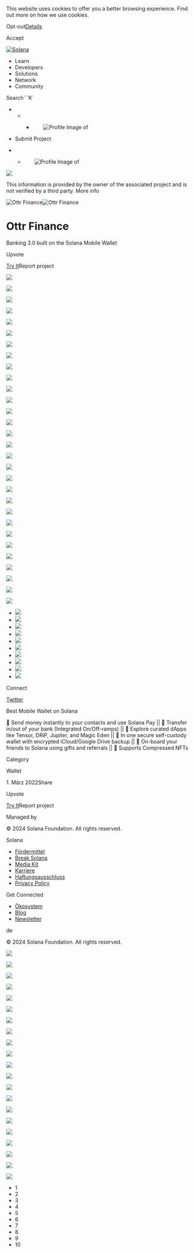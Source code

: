 This website uses cookies to offer you a better browsing experience. Find out
more on how we use cookies.

Opt-out[Details](/de/privacy-policy#collection-of-information)

Accept

[![Solana](/_next/static/media/logotype.e4df684f.svg)](/de)

  * Learn
  * Developers
  * Solutions
  * Network
  * Community

Search```K`

  *   *   * ![](data:image/svg+xml,%3csvg%20xmlns=%27http://www.w3.org/2000/svg%27%20version=%271.1%27%20width=%2728%27%20height=%2728%27/%3e)![Profile Image of ](/_next/static/media/ecosystem_user.7ebb52fa.svg)

  * Submit Project
  *   * ![](data:image/svg+xml,%3csvg%20xmlns=%27http://www.w3.org/2000/svg%27%20version=%271.1%27%20width=%2728%27%20height=%2728%27/%3e)![Profile Image of ](/_next/static/media/ecosystem_user.7ebb52fa.svg)

![](/_next/image?url=%2F_next%2Fstatic%2Fmedia%2Fhero.631479cd.png&w=3840&q=75)

This information is provided by the owner of the associated project and is not
verified by a third party. More info

![Ottr
Finance](/_next/image?url=%2Fapi%2Fprojectimg%2Fcljnajroa0002m70fpqhtxhxf%3Ftype%3DLOGO&w=3840&q=75)![Ottr
Finance](/_next/image?url=%2Fapi%2Fprojectimg%2Fcljnajroa0002m70fpqhtxhxf%3Ftype%3DLOGO&w=3840&q=75)

# Ottr Finance

Banking 3.0 built on the Solana Mobile Wallet

Upvote

[Try It](https://ottr.finance/)Report project

![](/api/projectimg/cljnajroa0002m70fpqhtxhxf?type=IMG&number=0)

![](/api/projectimg/cljnajroa0002m70fpqhtxhxf?type=IMG&number=1)

![](/api/projectimg/cljnajroa0002m70fpqhtxhxf?type=IMG&number=2)

![](/api/projectimg/cljnajroa0002m70fpqhtxhxf?type=IMG&number=3)

![](/api/projectimg/cljnajroa0002m70fpqhtxhxf?type=IMG&number=4)

![](/api/projectimg/cljnajroa0002m70fpqhtxhxf?type=IMG&number=5)

![](/api/projectimg/cljnajroa0002m70fpqhtxhxf?type=IMG&number=6)

![](/api/projectimg/cljnajroa0002m70fpqhtxhxf?type=IMG&number=7)

![](/api/projectimg/cljnajroa0002m70fpqhtxhxf?type=IMG&number=8)

![](/api/projectimg/cljnajroa0002m70fpqhtxhxf?type=IMG&number=9)

![](/api/projectimg/cljnajroa0002m70fpqhtxhxf?type=IMG&number=0)

![](/api/projectimg/cljnajroa0002m70fpqhtxhxf?type=IMG&number=1)

![](/api/projectimg/cljnajroa0002m70fpqhtxhxf?type=IMG&number=2)

![](/api/projectimg/cljnajroa0002m70fpqhtxhxf?type=IMG&number=3)

![](/api/projectimg/cljnajroa0002m70fpqhtxhxf?type=IMG&number=4)

![](/api/projectimg/cljnajroa0002m70fpqhtxhxf?type=IMG&number=5)

![](/api/projectimg/cljnajroa0002m70fpqhtxhxf?type=IMG&number=6)

![](/api/projectimg/cljnajroa0002m70fpqhtxhxf?type=IMG&number=7)

![](/api/projectimg/cljnajroa0002m70fpqhtxhxf?type=IMG&number=8)

![](/api/projectimg/cljnajroa0002m70fpqhtxhxf?type=IMG&number=9)

![](/api/projectimg/cljnajroa0002m70fpqhtxhxf?type=IMG&number=0)

![](/api/projectimg/cljnajroa0002m70fpqhtxhxf?type=IMG&number=1)

![](/api/projectimg/cljnajroa0002m70fpqhtxhxf?type=IMG&number=2)

![](/api/projectimg/cljnajroa0002m70fpqhtxhxf?type=IMG&number=3)

![](/api/projectimg/cljnajroa0002m70fpqhtxhxf?type=IMG&number=4)

![](/api/projectimg/cljnajroa0002m70fpqhtxhxf?type=IMG&number=5)

![](/api/projectimg/cljnajroa0002m70fpqhtxhxf?type=IMG&number=6)

![](/api/projectimg/cljnajroa0002m70fpqhtxhxf?type=IMG&number=7)

![](/api/projectimg/cljnajroa0002m70fpqhtxhxf?type=IMG&number=8)

![](/api/projectimg/cljnajroa0002m70fpqhtxhxf?type=IMG&number=9)

  * ![](/_next/image?url=%2Fapi%2Fprojectimg%2Fcljnajroa0002m70fpqhtxhxf%3Ftype%3DIMG%26number%3D0&w=3840&q=75)
  * ![](/_next/image?url=%2Fapi%2Fprojectimg%2Fcljnajroa0002m70fpqhtxhxf%3Ftype%3DIMG%26number%3D1&w=3840&q=75)
  * ![](/_next/image?url=%2Fapi%2Fprojectimg%2Fcljnajroa0002m70fpqhtxhxf%3Ftype%3DIMG%26number%3D2&w=3840&q=75)
  * ![](/_next/image?url=%2Fapi%2Fprojectimg%2Fcljnajroa0002m70fpqhtxhxf%3Ftype%3DIMG%26number%3D3&w=3840&q=75)
  * ![](/_next/image?url=%2Fapi%2Fprojectimg%2Fcljnajroa0002m70fpqhtxhxf%3Ftype%3DIMG%26number%3D4&w=3840&q=75)
  * ![](/_next/image?url=%2Fapi%2Fprojectimg%2Fcljnajroa0002m70fpqhtxhxf%3Ftype%3DIMG%26number%3D5&w=3840&q=75)
  * ![](/_next/image?url=%2Fapi%2Fprojectimg%2Fcljnajroa0002m70fpqhtxhxf%3Ftype%3DIMG%26number%3D6&w=3840&q=75)
  * ![](/_next/image?url=%2Fapi%2Fprojectimg%2Fcljnajroa0002m70fpqhtxhxf%3Ftype%3DIMG%26number%3D7&w=3840&q=75)
  * ![](/_next/image?url=%2Fapi%2Fprojectimg%2Fcljnajroa0002m70fpqhtxhxf%3Ftype%3DIMG%26number%3D8&w=3840&q=75)
  * ![](/_next/image?url=%2Fapi%2Fprojectimg%2Fcljnajroa0002m70fpqhtxhxf%3Ftype%3DIMG%26number%3D9&w=3840&q=75)

Connect

[Twitter](https://twitter.com/ottrfinance)

Best Mobile Wallet on Solana

💫 Send money instantly to your contacts and use Solana Pay || 💸 Transfer
in/out of your bank (Integrated On/Off-ramps) || 📱 Explore curated dApps like
Tensor, DRiP, Jupiter, and Magic Eden || 👛 In one secure self-custody wallet
with encrypted iCloud/Google Drive backup || 🎁 On-board your friends to Solana
using gifts and referrals || 🎨 Supports Compressed NFTs

Category

Wallet

1\. März 2022Share

Upvote

[Try It](https://ottr.finance/)Report project

Managed by

[](/de)

[](/youtube)[](/twitter)[](/discord)[](/reddit)[](/github)[](/telegram)

© 2024 Solana Foundation. All rights reserved.

Solana

  * [Fördermittel](https://solana.org/grants)
  * [Break Solana](https://break.solana.com/)
  * [Media Kit](/de/branding)
  * [Karriere](https://jobs.solana.com/)
  * [Haftungsausschluss](/de/tos)
  * [Privacy Policy](/de/privacy-policy)

Get Connected

  * [Ökosystem](/de/ecosystem)
  * [Blog](/de/news)
  * [Newsletter](/de/newsletter)

de

© 2024 Solana Foundation. All rights reserved.

![](/api/projectimg/cljnajroa0002m70fpqhtxhxf?type=IMG&number=9)

![](/api/projectimg/cljnajroa0002m70fpqhtxhxf?type=IMG&number=0)

![](/api/projectimg/cljnajroa0002m70fpqhtxhxf?type=IMG&number=1)

![](/api/projectimg/cljnajroa0002m70fpqhtxhxf?type=IMG&number=2)

![](/api/projectimg/cljnajroa0002m70fpqhtxhxf?type=IMG&number=3)

![](/api/projectimg/cljnajroa0002m70fpqhtxhxf?type=IMG&number=4)

![](/api/projectimg/cljnajroa0002m70fpqhtxhxf?type=IMG&number=5)

![](/api/projectimg/cljnajroa0002m70fpqhtxhxf?type=IMG&number=6)

![](/api/projectimg/cljnajroa0002m70fpqhtxhxf?type=IMG&number=7)

![](/api/projectimg/cljnajroa0002m70fpqhtxhxf?type=IMG&number=8)

![](/api/projectimg/cljnajroa0002m70fpqhtxhxf?type=IMG&number=9)

![](/api/projectimg/cljnajroa0002m70fpqhtxhxf?type=IMG&number=0)

![](/api/projectimg/cljnajroa0002m70fpqhtxhxf?type=IMG&number=1)

![](/api/projectimg/cljnajroa0002m70fpqhtxhxf?type=IMG&number=2)

![](/api/projectimg/cljnajroa0002m70fpqhtxhxf?type=IMG&number=3)

![](/api/projectimg/cljnajroa0002m70fpqhtxhxf?type=IMG&number=4)

![](/api/projectimg/cljnajroa0002m70fpqhtxhxf?type=IMG&number=5)

![](/api/projectimg/cljnajroa0002m70fpqhtxhxf?type=IMG&number=6)

![](/api/projectimg/cljnajroa0002m70fpqhtxhxf?type=IMG&number=7)

![](/api/projectimg/cljnajroa0002m70fpqhtxhxf?type=IMG&number=8)

![](/api/projectimg/cljnajroa0002m70fpqhtxhxf?type=IMG&number=9)

  * 1
  * 2
  * 3
  * 4
  * 5
  * 6
  * 7
  * 8
  * 9
  * 10

